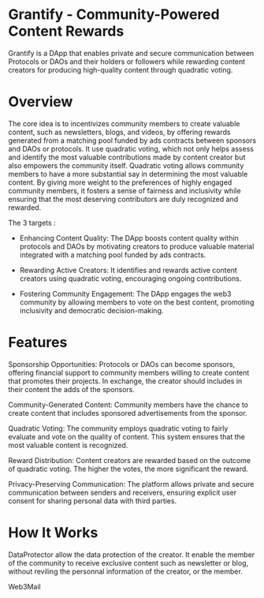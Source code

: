 # Grantify - Community-Powered Content Rewards

Grantify is a DApp that enables private and secure communication between Protocols or DAOs and their holders or followers while rewarding content creators for producing high-quality content through quadratic voting.

# Overview
The core idea is to incentivizes community members to create valuable content, such as newsletters, blogs, and videos, by offering rewards generated from a matching pool funded by ads contracts between sponsors and DAOs or protocols. It use quadratic voting, which not only helps assess and identify the most valuable contributions made by content creator but also empowers the community itself. Quadratic voting allows community members to have a more substantial say in determining the most valuable content. By giving more weight to the preferences of highly engaged community members, it fosters a sense of fairness and inclusivity while ensuring that the most deserving contributors are duly recognized and rewarded. 

The 3 targets :  
- Enhancing Content Quality: The DApp boosts content quality within protocols and DAOs by motivating creators to produce valuable material integrated with a matching pool funded by ads contracts.

- Rewarding Active Creators: It identifies and rewards active content creators using quadratic voting, encouraging ongoing contributions.

- Fostering Community Engagement: The DApp engages the web3 community by allowing members to vote on the best content, promoting inclusivity and democratic decision-making.

# Features
Sponsorship Opportunities: Protocols or DAOs can become sponsors, offering financial support to community members willing to create content that promotes their projects. In exchange, the creator should includes in their content the adds of the sponsors. 

Community-Generated Content: Community members have the chance to create content that includes sponsored advertisements from the sponsor.

Quadratic Voting: The community employs quadratic voting to fairly evaluate and vote on the quality of content. This system ensures that the most valuable content is recognized.

Reward Distribution: Content creators are rewarded based on the outcome of quadratic voting. The higher the votes, the more significant the reward.

Privacy-Preserving Communication: The platform allows private and secure communication between senders and receivers, ensuring explicit user consent for sharing personal data with third parties.

# How It Works

DataProtector allow the data protection of the creator. It enable the member of the community to receive exclusive content such as newsletter or blog, without reviling the personnal information of the creator, or the member. 

Web3Mail 
